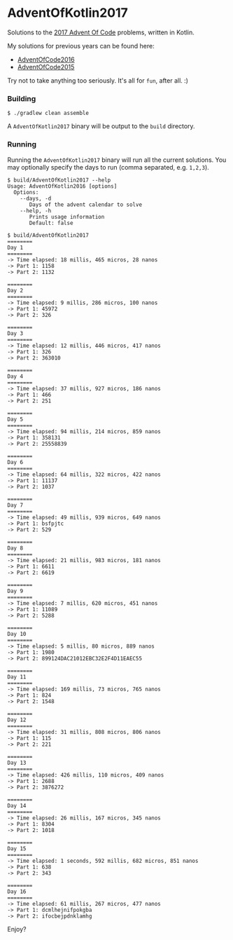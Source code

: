AdventOfKotlin2017
===

Solutions to the [2017 Advent Of Code](http://adventofcode.com/2017) problems, written in Kotlin.

My solutions for previous years can be found here:
- [AdventOfCode2016](https://github.com/damianw/AdventOfKotlin2016)
- [AdventOfCode2015](https://github.com/damianw/AdventOfKotlin)

Try not to take anything too seriously. It's all for `fun`, after all. :)

### Building

```
$ ./gradlew clean assemble
```

A `AdventOfKotlin2017` binary will be output to the `build` directory.

### Running

Running the `AdventOfKotlin2017` binary will run all the current solutions. You may optionally specify the days to run (comma separated, e.g. `1,2,3`).

```
$ build/AdventOfKotlin2017 --help
Usage: AdventOfKotlin2016 [options]
  Options:
    --days, -d
       Days of the advent calendar to solve
    --help, -h
       Prints usage information
       Default: false

$ build/AdventOfKotlin2017
========
Day 1
========
-> Time elapsed: 18 millis, 465 micros, 28 nanos
-> Part 1: 1158
-> Part 2: 1132

========
Day 2
========
-> Time elapsed: 9 millis, 286 micros, 100 nanos
-> Part 1: 45972
-> Part 2: 326

========
Day 3
========
-> Time elapsed: 12 millis, 446 micros, 417 nanos
-> Part 1: 326
-> Part 2: 363010

========
Day 4
========
-> Time elapsed: 37 millis, 927 micros, 186 nanos
-> Part 1: 466
-> Part 2: 251

========
Day 5
========
-> Time elapsed: 94 millis, 214 micros, 859 nanos
-> Part 1: 358131
-> Part 2: 25558839

========
Day 6
========
-> Time elapsed: 64 millis, 322 micros, 422 nanos
-> Part 1: 11137
-> Part 2: 1037

========
Day 7
========
-> Time elapsed: 49 millis, 939 micros, 649 nanos
-> Part 1: bsfpjtc
-> Part 2: 529

========
Day 8
========
-> Time elapsed: 21 millis, 983 micros, 181 nanos
-> Part 1: 6611
-> Part 2: 6619

========
Day 9
========
-> Time elapsed: 7 millis, 620 micros, 451 nanos
-> Part 1: 11089
-> Part 2: 5288

========
Day 10
========
-> Time elapsed: 5 millis, 80 micros, 889 nanos
-> Part 1: 1980
-> Part 2: 899124DAC21012EBC32E2F4D11EAEC55

========
Day 11
========
-> Time elapsed: 169 millis, 73 micros, 765 nanos
-> Part 1: 824
-> Part 2: 1548

========
Day 12
========
-> Time elapsed: 31 millis, 808 micros, 806 nanos
-> Part 1: 115
-> Part 2: 221

========
Day 13
========
-> Time elapsed: 426 millis, 110 micros, 409 nanos
-> Part 1: 2688
-> Part 2: 3876272

========
Day 14
========
-> Time elapsed: 26 millis, 167 micros, 345 nanos
-> Part 1: 8304
-> Part 2: 1018

========
Day 15
========
-> Time elapsed: 1 seconds, 592 millis, 682 micros, 851 nanos
-> Part 1: 638
-> Part 2: 343

========
Day 16
========
-> Time elapsed: 61 millis, 267 micros, 477 nanos
-> Part 1: dcmlhejnifpokgba
-> Part 2: ifocbejpdnklamhg
```

Enjoy?

